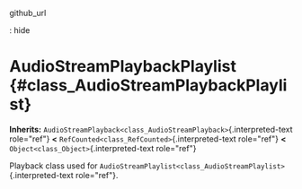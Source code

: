 github_url

:   hide

# AudioStreamPlaybackPlaylist {#class_AudioStreamPlaybackPlaylist}

**Inherits:**
`AudioStreamPlayback<class_AudioStreamPlayback>`{.interpreted-text
role="ref"} **\<** `RefCounted<class_RefCounted>`{.interpreted-text
role="ref"} **\<** `Object<class_Object>`{.interpreted-text role="ref"}

Playback class used for
`AudioStreamPlaylist<class_AudioStreamPlaylist>`{.interpreted-text
role="ref"}.
